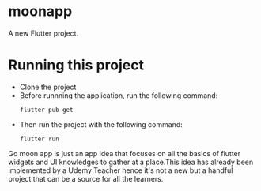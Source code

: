 # moonapp

A new Flutter project.

# Running this project
- Clone the project
- Before runnning the application, run the following command:
  ```
  flutter pub get
  ```
- Then run the project with the following command:
  ```
  flutter run
  ```



Go moon app is just an app idea that focuses on all the basics of flutter widgets and UI knowledges to gather at a place.This idea has already been implemented by a Udemy Teacher hence it's not a new but a handful project that can be a source for all the learners.
